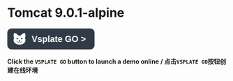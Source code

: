 # Tomcat 9.0.1-alpine

<a href="https://www.vsplate.com/?docker-compose=https://github.com/vsplate/dcenvs/tomcat/9.0.1-alpine"><img alt="VSPLATE GO" src="https://raw.githubusercontent.com/vsplate/images/master/vsgo_btn.png" width="200px"></a>

**Click the `VSPLATE GO` button to launch a demo online / 点击`VSPLATE GO`按钮创建在线环境**